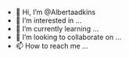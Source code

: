 - 👋 Hi, I’m @Albertaadkins
- 👀 I’m interested in ...
- 🌱 I’m currently learning ...
- 💞️ I’m looking to collaborate on ...
- 📫 How to reach me ...

<!---
Albertaadkins/Albertaadkins is a ✨ special ✨ repository because its `README.md` (this file) appears on your GitHub profile.
You can click the Preview link to take a look at your changes.
--->
